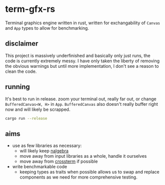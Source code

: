 # term-gfx-rs

Terminal graphics engine written in rust, written for exchangability of `Canvas` and `App` types to allow for benchmarking.

## disclaimer

This project is massively underfinished and basically only just runs, the code is currently extremely messy. I have
only taken the liberty of removing the obvious warnings but until more implementation, I don't see a reason to clean
the code.

## running

It's best to run in release. zoom your terminal out, really far out, or change `BufferedCanvas<W, H>` in `App`.
`BufferedCanvas` also doesn't really buffer right now and will likely be scrapped.

```bash
cargo run --release
```

## aims

- use as few libraries as necessary:
  - will likely keep [nalgebra](https://github.com/dimforge/nalgebra)
  - move away from input libraries as a whole, handle it ourselves
  - move away from [crossterm](https://github.com/crossterm-rs/crossterm) if possible
- write benchmarkable code
  - keeping types as traits when possible allows us to
    swap and replace components as we need for more
    comprehensive testing.
